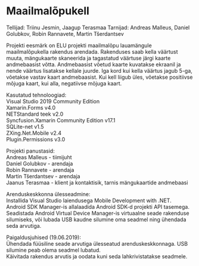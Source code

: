 # Maailmalõpukell
Tellijad: Triinu Jesmin, Jaagup Terasmaa
Tarnijad: Andreas Malleus, Daniel Golubkov, Robin Rannavete, Martin Tšerdantsev

Projekti eesmärk on  ELU projekti maailmalõpu lauamängule maailmalõpukella rakendus arendada. 
Rakenduses saab kella väärtust muuta, mängukaarte skaneerida ja tagastatud väärtuse järgi kaarte andmebaasist võtta. 
Andmebaasist võetud kaarte kuvatakse ekraanil ja nende väärtus lisatakse kellale juurde. 
Iga kord kui kella väärtus jagub 5-ga, võetakse vastav kaart andmebaasist. Kui kell liigub üles, võetakse positiivse mõjuga kaart, kui alla, negatiivse mõjuga kaart.

Kasutatud tehnoloogiad:<br>
Visual Studio 2019 Community Edition<br>
Xamarin.Forms v4.0<br>
NETStandard teek v2.0<br>
Syncfusion.Xamarin Community Edition v17.1<br>
SQLite-net v1.5<br>
ZXing.Net.Mobile v2.4<br>
Plugin.Permissions v3.0<br>

Projekti panustasid:<br>
Andreas Malleus - tiimijuht<br>
Daniel Golubkov - arendaja<br>
Robin Rannavete - arendaja<br>
Martin Tšerdantsev - arendaja<br>
Jaanus Terasmaa - klient ja kontaktisik, tarnis mängukaartide andmebaasi<br>

Arenduskeskkonna ülesseadmine: <br>
Installida Visual Studio laiendusega Mobile Development with .NET.<br>
Android SDK Manager-is allalaadida Android SDK-d projekti API tasemega.<br> 
Seadistada Android Virtual Device Manager-is virtuaalne seade rakenduse silumiseks, või lubada USB kaudne silumine oma seadmel ning ühendada seda arvutiga.<br>

Paigaldusjuhised (19.06.2019):<br>
Ühendada füüsiline seade arvutiga ülesseatud arenduskeskkonnaga. USB silumine peab olema seadmel lubatud.<br>
Käivitada rakendus arvutis ja oodata kuni seda lahkrivistatakse seadmele.<br>
